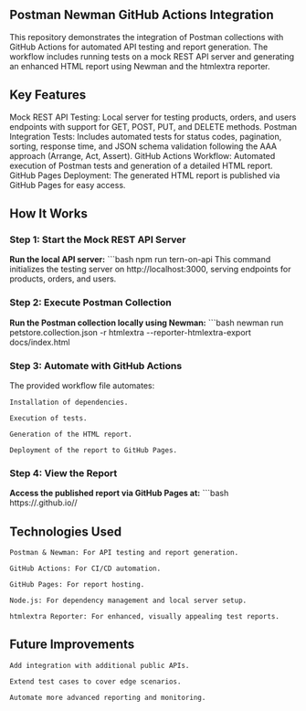 ## Postman Newman GitHub Actions Integration

This repository demonstrates the integration of Postman collections with GitHub Actions for automated API testing and report generation. The workflow includes running tests on a mock REST API server and generating an enhanced HTML report using Newman and the htmlextra reporter.

## Key Features

Mock REST API Testing: Local server for testing products, orders, and users endpoints with support for GET, POST, PUT, and DELETE methods.
Postman Integration Tests: Includes automated tests for status codes, pagination, sorting, response time, and JSON schema validation following the AAA approach (Arrange, Act, Assert).
GitHub Actions Workflow: Automated execution of Postman tests and generation of a detailed HTML report.
GitHub Pages Deployment: The generated HTML report is published via GitHub Pages for easy access.

## How It Works
### Step 1: Start the Mock REST API Server

**Run the local API server:**
    ```bash
    npm run tern-on-api
This command initializes the testing server on http://localhost:3000, serving endpoints for products, orders, and users.

### Step 2: Execute Postman Collection

**Run the Postman collection locally using Newman:**
    ```bash
    newman run petstore.collection.json -r htmlextra --reporter-htmlextra-export docs/index.html

### Step 3: Automate with GitHub Actions

The provided workflow file automates:

    Installation of dependencies.

    Execution of tests.

    Generation of the HTML report.

    Deployment of the report to GitHub Pages.

### Step 4: View the Report

**Access the published report via GitHub Pages at:**
    ```bash
    https://<your-username>.github.io/<your-repository>/

## Technologies Used

    Postman & Newman: For API testing and report generation.

    GitHub Actions: For CI/CD automation.

    GitHub Pages: For report hosting.

    Node.js: For dependency management and local server setup.

    htmlextra Reporter: For enhanced, visually appealing test reports.

## Future Improvements

    Add integration with additional public APIs.

    Extend test cases to cover edge scenarios.

    Automate more advanced reporting and monitoring.